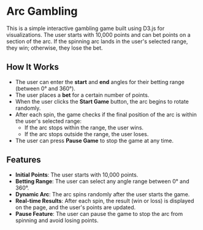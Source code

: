 # Arc Gambling

This is a simple interactive gambling game built using D3.js for visualizations. The user starts with 10,000 points and can bet points on a section of the arc. If the spinning arc lands in the user's selected range, they win; otherwise, they lose the bet.

## How It Works

- The user can enter the **start** and **end** angles for their betting range (between 0° and 360°).
- The user places a **bet** for a certain number of points.
- When the user clicks the **Start Game** button, the arc begins to rotate randomly.
- After each spin, the game checks if the final position of the arc is within the user's selected range:
  - If the arc stops within the range, the user wins.
  - If the arc stops outside the range, the user loses.
- The user can press **Pause Game** to stop the game at any time.

## Features

- **Initial Points**: The user starts with 10,000 points.
- **Betting Range**: The user can select any angle range between 0° and 360°.
- **Dynamic Arc**: The arc spins randomly after the user starts the game.
- **Real-time Results**: After each spin, the result (win or loss) is displayed on the page, and the user's points are updated.
- **Pause Feature**: The user can pause the game to stop the arc from spinning and avoid losing points.
